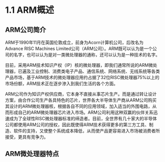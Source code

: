 # 1.1 ARM概述
## ARM公司简介
ARM于1990年11月在英国伦敦成立，前身为Acorn计算机公司，后改名为Advance RISC Machines Limited公司（ARM公司）。ARM既可以认为是一个公司的名字，也可以认为是对一类微处理器的通称，还可以认为是一种技术的名字。  

目前，采用ARM技术知识产权（IP）核的微处理器，即我们通常所说的ARM微处理器，已遍及工业控制、消费类电子产品、通信系统、网络系统、无线系统等各类产品市场，基于ARM技术的微处理器应用约占据了32位RISC微处理器75%以上的市场份额，ARM技术正在逐步渗入到我们生活的各个方面。

ARM公司作为知识产权供应商，它本身不直接从事芯片生产。而是通过转让设计方案，由合作公司生产各具特色的芯片，世界各大半导体生产商从ARM公司购买其设计的ARM微处理器核，根据各自不同的应用领域，加入适当的外围电路，从而形成自己的ARM微处理器芯片进入市场。ARM公司利用这种双赢的伙伴关系迅速成为了全球性RISC微处理器标准的缔造者。目前，全世界有几十家大的半导体公司都使用ARM公司的授权，因此既使得ARM技术获得更多的第三方工具、制造、软件的支持，又使整个系统成本降低，从而使产品更容易进入市场被消费者所接受，更具有竞争力。

## ARM微处理器特点

